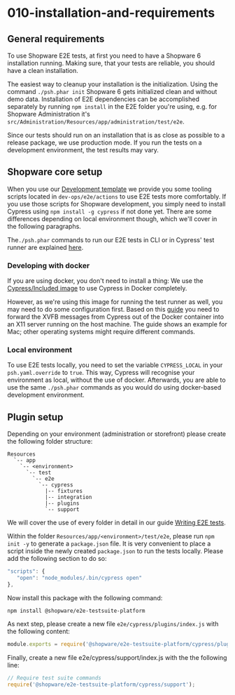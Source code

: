 # 010-installation-and-requirements

## General requirements

To use Shopware E2E tests, at first you need to have a Shopware 6 installation running. Making sure, that your tests are reliable, you should have a clean installation.

The easiest way to cleanup your installation is the initialization. Using the command `./psh.phar init` Shopware 6 gets initialized clean and without demo data. Installation of E2E dependencies can be accomplished separately by running `npm install` in the E2E folder you're using, e.g. for Shopware Administration it's `src/Administration/Resources/app/administration/test/e2e`.

Since our tests should run on an installation that is as close as possible to a release package, we use production mode. If you run the tests on a development environment, the test results may vary.

## Shopware core setup

When you use our [Development template](https://github.com/shopware/development) we provide you some tooling scripts located in `dev-ops/e2e/actions` to use E2E tests more comfortably. If you use those scripts for Shopware development, you simply need to install Cypress using `npm install -g cypress` if not done yet. There are some differences depending on local environment though, which we'll cover in the following paragraphs.

The`./psh.phar` commands to run our E2E tests in CLI or in Cypress' test runner are explained [here](010-installation-and-requirements.md#Running-End-to-End-Tests).

### Developing with docker

If you are using docker, you don't need to install a thing: We use the [Cypress/Included image](https://github.com/cypress-io/cypress-docker-images/tree/master/included) to use Cypress in Docker completely.

However, as we're using this image for running the test runner as well, you may need to do some configuration first. Based on this [guide](https://www.cypress.io/blog/2019/05/02/run-cypress-with-a-single-docker-command) you need to forward the XVFB messages from Cypress out of the Docker container into an X11 server running on the host machine. The guide shows an example for Mac; other operating systems might require different commands.

### Local environment

To use E2E tests locally, you need to set the variable `CYPRESS_LOCAL` in your `psh.yaml.override` to `true`. This way, Cypress will recognise your environment as local, without the use of docker. Afterwards, you are able to use the same `./psh.phar` commands as you would do using docker-based development environment.

## Plugin setup

Depending on your environment \(administration or storefront\) please create the following folder structure:

```text
Resources
  `-- app
    `-- <environment>
      `-- test
        `-- e2e
          `-- cypress
            |-- fixtures
            |-- integration
            |-- plugins
            `-- support
```

We will cover the use of every folder in detail in our guide [Writing E2E tests](010-installation-and-requirements.md#Writing-End-to-End-Tests).

Within the folder `Resources/app/<environment>/test/e2e`, please run `npm init -y` to generate a `package.json` file. It is very convenient to place a script inside the newly created `package.json` to run the tests locally. Please add the following section to do so:

```javascript
"scripts": {
   "open": "node_modules/.bin/cypress open"
},
```

Now install this package with the following command:

```text
npm install @shopware/e2e-testsuite-platform
```

As next step, please create a new file `e2e/cypress/plugins/index.js` with the following content:

```javascript
module.exports = require('@shopware/e2e-testsuite-platform/cypress/plugins');
```

Finally, create a new file e2e/cypress/support/index.js with the the following line:

```javascript
// Require test suite commands
require('@shopware/e2e-testsuite-platform/cypress/support');
```

